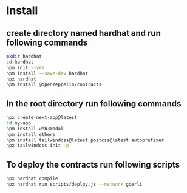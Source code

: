 # Install
## create directory named hardhat and run following commands
```sh
mkdir hardhat
cd hardhat
npm init --yes
npm install --save-dev hardhat
npx hardhat
npm install @openzeppelin/contracts
```

## In the root directory run following commands
```sh
npx create-next-app@latest
cd my-app
npm install web3modal
npm install ethers
npm install tailwindcss@latest postcss@latest autoprefixer
npx tailwindcss init -p
```

## To deploy the contracts run following scripts
```sh
npx hardhat compile
npx hardhat run scripts/deploy.js --network goerli
```
